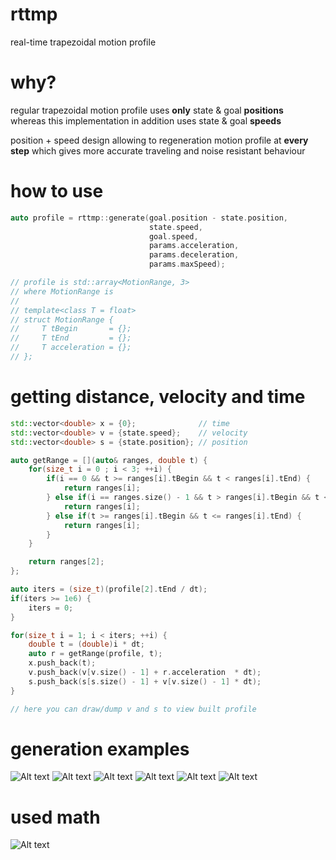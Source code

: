 # rttmp
real-time trapezoidal motion profile

# why?
regular trapezoidal motion profile uses **only** state & goal **positions**<br />
whereas this implementation in addition uses state & goal **speeds**

position + speed design allowing to regeneration motion profile at **every step** which gives more accurate traveling and noise resistant behaviour

# how to use
```cpp
auto profile = rttmp::generate(goal.position - state.position,
                               state.speed,
                               goal.speed,
                               params.acceleration,
                               params.deceleration,
                               params.maxSpeed);

// profile is std::array<MotionRange, 3>
// where MotionRange is
//
// template<class T = float>
// struct MotionRange {
//     T tBegin       = {};
//     T tEnd         = {};
//     T acceleration = {};
// };

```

# getting distance, velocity and time
```cpp
std::vector<double> x = {0};              // time
std::vector<double> v = {state.speed};    // velocity
std::vector<double> s = {state.position}; // position

auto getRange = [](auto& ranges, double t) {
    for(size_t i = 0 ; i < 3; ++i) {
        if(i == 0 && t >= ranges[i].tBegin && t < ranges[i].tEnd) {
            return ranges[i];
        } else if(i == ranges.size() - 1 && t > ranges[i].tBegin && t <= ranges[i].tEnd) {
            return ranges[i];
        } else if(t >= ranges[i].tBegin && t <= ranges[i].tEnd) {
            return ranges[i];
        }
    }

    return ranges[2];
};

auto iters = (size_t)(profile[2].tEnd / dt);
if(iters >= 1e6) {
    iters = 0;
}

for(size_t i = 1; i < iters; ++i) {
    double t = (double)i * dt;
    auto r = getRange(profile, t);
    x.push_back(t);
    v.push_back(v[v.size() - 1] + r.acceleration  * dt);
    s.push_back(s[s.size() - 1] + v[v.size() - 1] * dt);
}

// here you can draw/dump v and s to view built profile
```

# generation examples
![Alt text](doc/case1.jpg?raw=true "case 1")
![Alt text](doc/case2.jpg?raw=true "case 2")
![Alt text](doc/case3.jpg?raw=true "case 3")
![Alt text](doc/case4.jpg?raw=true "case 4")
![Alt text](doc/case5.jpg?raw=true "case 5")
![Alt text](doc/case6.jpg?raw=true "case 6")

# used math
![Alt text](doc/math.jpg?raw=true "math")
